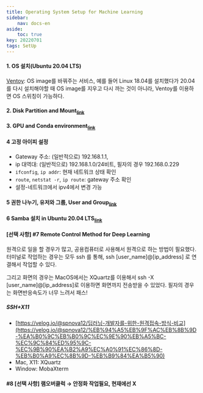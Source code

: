 ```yaml
---
title: Operating System Setup for Machine Learning
sidebar:
    nav: docs-en
aside:
    toc: true
key: 20220701
tags: SetUp
---
```

#### 1. OS 설치(Ubuntu 20.04 LTS)
[Ventoy](https://www.ventoy.net/en/index.html): OS image를 바꿔주는 서비스, 예를 들어 Linux 18.04를 설치했다가 20.04를 다시 설치해야할 때 OS image를 지우고 다시 까는 것이 아니라, Ventoy를 이용하면 OS 스위칭이 가능하다.

#### 2. Disk Partition and Mount<sub>[link](/2022/07/01/disk-partition-and-mount)</sub>

#### 3. GPU and Conda environment<sub>[link](/2022/07/01/gpu-conda-environment-for-tensorflow-pytorch)</sub>

#### 4 고정 아이피 설정
- Gateway 주소: (일반적으로) 192.168.1.1,
- ip 대역대: (일반적으로) 192.168.1.0/24비트, 필자의 경우 192.168.0.229
- `ifconfig`, `ip addr`: 현재 네트워크 상태 확인
- `route`, `netstat -r`, `ip route`: gateway 주소 확인
- 설정-네트워크에서 ipv4에서 변경 가능

#### 5 권한 나누기, 유저와 그룹, User and Group<sub>[link](/2022/07/01/user-and-group)</sub>

#### 6 Samba 설치 in Ubuntu 20.04 LTS<sub>[link](/2022/07/01/samba-installation-in-ubuntu)</sub>

#### [선택 사항] #7 Remote Control Method for Deep Learning

원격으로 일을 할 경우가 많고, 공용컴퓨터로 사용해서 원격으로 하는 방법이 필요했다. 터미널로 작업하는 경우는 모두 ssh 를 통해, ssh [user_name]@[ip_address] 로 연결해서 작업할 수 있다. 

그리고 화면의 경우는 MacOS에서는 XQuartz를 이용해서 ssh -X [user_name]@[ip_address]로 이용하면 화면까지 전송받을 수 있었다. 필자의 경우는 화면반응속도가 너무 느려서 패스! 

##### SSH+X11
- [https://velog.io/@spnova12/딥러닝-개발자를-위한-원격접속-방식-비교](https://velog.io/@spnova12/%EB%94%A5%EB%9F%AC%EB%8B%9D-%EA%B0%9C%EB%B0%9C%EC%9E%90%EB%A5%BC-%EC%9C%84%ED%95%9C-%EC%9B%90%EA%B2%A9%EC%A0%91%EC%86%8D-%EB%B0%A9%EC%8B%9D-%EB%B9%84%EA%B5%90)
- Mac, X11: XQuartz
- Window:  MobaXterm


#### #8 [선택 사항] 램오버클럭 → 안정화 작업필요, 현재에선 X


